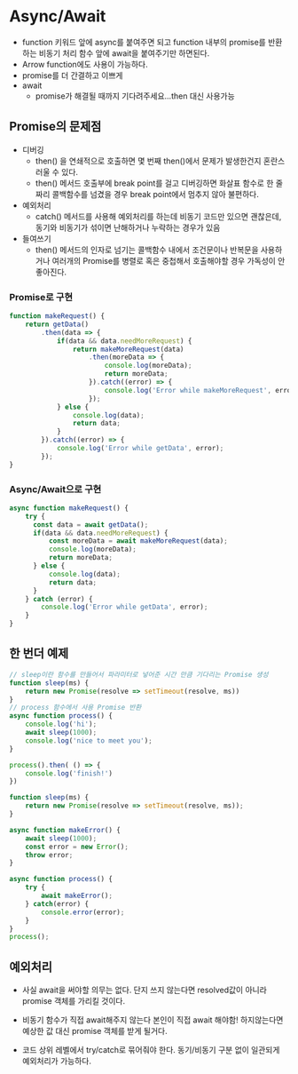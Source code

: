 # Async/Await
- function 키워드 앞에 async를 붙여주면 되고 function 내부의 promise를 반환하는 비동기 처리 함수 앞에 await을 붙여주기만 하면된다.
- Arrow function에도 사용이 가능하다.
- promise를 더 간결하고 이쁘게
- await
  - promise가 해결될 때까지 기다려주세요...then 대신 사용가능


## Promise의 문제점
- 디버깅
  - then() 을 연쇄적으로 호출하면 몇 번째 then()에서 문제가 발생한건지 혼란스러울 수 있다.
  - then() 메서드 호출부에 break point를 걸고 디버깅하면 화살표 함수로 한 줄 짜리 콜백함수를 넘겼을 경우 break point에서 멈추지 않아 불편하다.
- 예외처리
  - catch() 메서드를 사용해 예외처리를 하는데 비동기 코드만 있으면 괜찮은데, 동기와 비동기가 섞이면 난해하거나 누락하는 경우가 있음
- 들여쓰기
  - then() 메서드의 인자로 넘기는 콜백함수 내에서 조건문이나 반복문을 사용하거나 여러개의 Promise를 병렬로 혹은 중첩해서 호출해야할 경우 가독성이 안좋아진다.

### Promise로 구현
```javascript
function makeRequest() {
    return getData()
        .then(data => {
            if(data && data.needMoreRequest) {
                return makeMoreRequest(data)
                    .then(moreData => {
                        console.log(moreData);
                        return moreData;
                    }).catch((error) => {
                        console.log('Error while makeMoreRequest', error);
                    });
            } else {
                console.log(data);
                return data;
            }
        }).catch((error) => {
            console.log('Error while getData', error);
        });
}
```



### Async/Await으로 구현
```javascript
async function makeRequest() { 
    try {
      const data = await getData();
      if(data && data.needMoreRequest) {
          const moreData = await makeMoreRequest(data);
          console.log(moreData);
          return moreData;
      } else {
          console.log(data);
          return data;
      }
    } catch (error) {
        console.log('Error while getData', error);
    }
}
```

## 한 번더 예제
```javascript
// sleep이란 함수를 만들어서 파라미터로 넣어준 시간 만큼 기다리는 Promise 생성
function sleep(ms) {
    return new Promise(resolve => setTimeout(resolve, ms))
}
// process 함수에서 사용 Promise 반환
async function process() {
    console.log('hi');
    await sleep(1000);
    console.log('nice to meet you');
}

process().then( () => {
    console.log('finish!')
})
```

```javascript
function sleep(ms) {
    return new Promise(resolve => setTimeout(resolve, ms));
}

async function makeError() {
    await sleep(1000);
    const error = new Error();
    throw error;
}

async function process() {
    try {
        await makeError();
    } catch(error) {
        console.error(error);
    }
}
process();
```

## 예외처리
- 사실 await을 써야할 의무는 없다. 단지 쓰지 않는다면 resolved값이 아니라 promise 객체를 가리킬 것이다.
- 비동기 함수가 직접 await해주지 않는다 본인이 직접 await 해야함! 하지않는다면 예상한 값 대신 promise 객체를 받게 될거다.

- 코드 상위 레벨에서 try/catch로 묶어줘야 한다. 동기/비동기 구분 없이 일관되게 예외처리가 가능하다.


